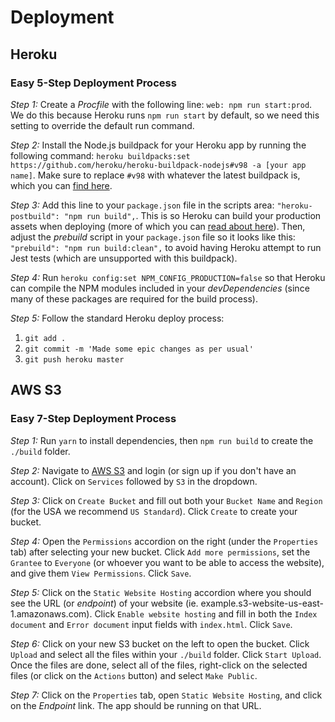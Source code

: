 # Deployment

## Heroku

### Easy 5-Step Deployment Process

*Step 1:* Create a _Procfile_ with the following line: `web: npm run start:prod`. We do this because Heroku runs `npm run start` by default, so we need this setting to override the default run command.

*Step 2:* Install the Node.js buildpack for your Heroku app by running the following command: `heroku buildpacks:set https://github.com/heroku/heroku-buildpack-nodejs#v98 -a [your app name]`. Make sure to replace `#v98` with whatever the latest buildpack is, which you can [find here](https://github.com/heroku/heroku-buildpack-nodejs/releases).

*Step 3:* Add this line to your `package.json` file in the scripts area: `"heroku-postbuild": "npm run build",`. This is so Heroku can build your production assets when deploying (more of which you can [read about here](https://devcenter.heroku.com/articles/nodejs-support#heroku-specific-build-steps)). Then, adjust the _prebuild_ script in your `package.json` file so it looks like this: `"prebuild": "npm run build:clean",` to avoid having Heroku attempt to run Jest tests (which are unsupported with this buildpack).

*Step 4:* Run `heroku config:set NPM_CONFIG_PRODUCTION=false` so that Heroku can compile the NPM modules included in your _devDependencies_ (since many of these packages are required for the build process).

*Step 5:* Follow the standard Heroku deploy process:

1. `git add .`
2. `git commit -m 'Made some epic changes as per usual'`
3. `git push heroku master`

## AWS S3

### Easy 7-Step Deployment Process

*Step 1:* Run `yarn` to install dependencies, then `npm run build` to create the `./build` folder.

*Step 2:* Navigate to [AWS S3](https://aws.amazon.com/s3) and login (or sign up if you don't have an account). Click on `Services` followed by `S3` in the dropdown.

*Step 3:* Click on `Create Bucket` and fill out both your `Bucket Name` and `Region` (for the USA we recommend `US Standard`). Click `Create` to create your bucket.

*Step 4:* Open the `Permissions` accordion on the right (under the `Properties` tab) after selecting your new bucket. Click `Add more permissions`, set the `Grantee` to `Everyone` (or whoever you want to be able to access the website), and give them `View Permissions`. Click `Save`.

*Step 5:* Click on the `Static Website Hosting` accordion where you should see the URL (or *endpoint*) of your website (ie. example.s3-website-us-east-1.amazonaws.com). Click `Enable website hosting` and fill in both the `Index document` and `Error document` input fields with `index.html`. Click `Save`.

*Step 6:* Click on your new S3 bucket on the left to open the bucket. Click `Upload` and select all the files within your `./build` folder. Click `Start Upload`. Once the files are done, select all of the files, right-click on the selected files (or click on the `Actions` button) and select `Make Public`.

*Step 7:* Click on the `Properties` tab, open `Static Website Hosting`, and click on the *Endpoint* link. The app should be running on that URL.
